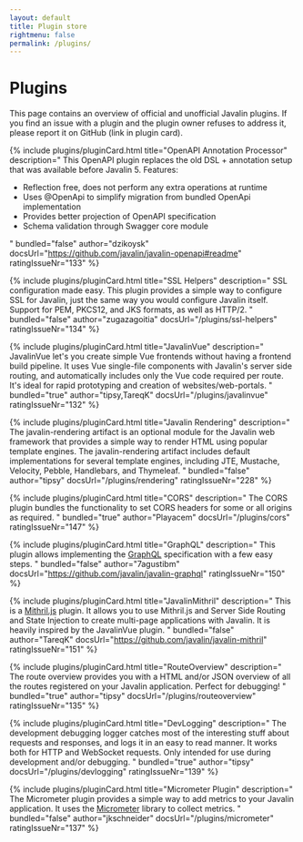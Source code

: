 ```yaml
---
layout: default
title: Plugin store
rightmenu: false
permalink: /plugins/
---
```


<script>{% include plugins/pluginCard.js %}</script>
<style>{% include plugins/pluginCard.css %}</style>

<h1 class="no-margin-top">Plugins</h1>
This page contains an overview of official and unofficial Javalin plugins.
If you find an issue with a plugin and the plugin owner refuses to address it,
please report it on GitHub (link in plugin card).

{% include plugins/pluginCard.html
    title="OpenAPI Annotation Processor"
    description="
        This OpenAPI plugin replaces the old DSL + annotation setup that was
        available before Javalin 5.
        Features:
        <ul>
            <li>Reflection free, does not perform any extra operations at runtime</li>
            <li>Uses @OpenApi to simplify migration from bundled OpenApi implementation</li>
            <li>Provides better projection of OpenAPI specification</li>
            <li>Schema validation through Swagger core module</li>
        </ul>
    "
    bundled="false"
    author="dzikoysk"
    docsUrl="https://github.com/javalin/javalin-openapi#readme"
    ratingIssueNr="133"
%}

{% include plugins/pluginCard.html
    title="SSL Helpers"
    description="
        SSL configuration made easy. This plugin provides a simple way to configure SSL for Javalin, just the same way you would configure Javalin itself. Support for PEM, PKCS12, and JKS formats, as well as HTTP/2.
    "
    bundled="false"
    author="zugazagoitia"
    docsUrl="/plugins/ssl-helpers"
    ratingIssueNr="134"
%}

{% include plugins/pluginCard.html
    title="JavalinVue"
    description="
        JavalinVue let's you create simple Vue frontends without having a frontend build pipeline.
        It uses Vue single-file components with Javalin's server side routing,
        and automatically includes only the Vue code required per route.
        It's ideal for rapid prototyping and creation of websites/web-portals.
    "
    bundled="true"
    author="tipsy,TareqK"
    docsUrl="/plugins/javalinvue"
    ratingIssueNr="132"
%}

{% include plugins/pluginCard.html
    title="Javalin Rendering"
    description="
        The javalin-rendering artifact is an optional module for the Javalin web framework that 
        provides a simple way to render HTML using popular template engines. 
        The javalin-rendering artifact includes default implementations for several template engines, 
        including JTE, Mustache, Velocity, Pebble, Handlebars, and Thymeleaf.
    "
    bundled="false"
    author="tipsy"
    docsUrl="/plugins/rendering"
    ratingIssueNr="228"
%}

{% include plugins/pluginCard.html
    title="CORS"
    description="
        The CORS plugin bundles the functionality to set CORS headers for some or all origins
        as required.
    "
    bundled="true"
    author="Playacem"
    docsUrl="/plugins/cors"
    ratingIssueNr="147"
%}

{% include plugins/pluginCard.html
    title="GraphQL"
    description="
        This plugin allows implementing the
        <a href='https://graphql.org/'>GraphQL</a>
        specification with a few easy steps.
    "
    bundled="false"
    author="7agustibm"
    docsUrl="https://github.com/javalin/javalin-graphql"
    ratingIssueNr="150"
%}

{% include plugins/pluginCard.html
    title="JavalinMithril"
    description="
        This is a <a href='https://mithril.js.org/'>Mithril.js</a> plugin.
        It allows you to use Mithril.js and Server Side Routing and State Injection to create multi-page applications
        with Javalin. It is heavily inspired by the JavalinVue plugin.
    "
    bundled="false"
    author="TareqK"
    docsUrl="https://github.com/javalin/javalin-mithril"
    ratingIssueNr="151"
%}

{% include plugins/pluginCard.html
    title="RouteOverview"
    description="
        The route overview provides you with a HTML and/or JSON overview of all the routes
        registered on your Javalin application. Perfect for debugging!
    "
    bundled="true"
    author="tipsy"
    docsUrl="/plugins/routeoverview"
    ratingIssueNr="135"
%}

{% include plugins/pluginCard.html
    title="DevLogging"
    description="
        The development debugging logger catches most of the interesting stuff about requests
        and responses, and logs it in an easy to read manner. It works both for
        HTTP and WebSocket requests. Only intended for use during development and/or debugging.
    "
    bundled="true"
    author="tipsy"
    docsUrl="/plugins/devlogging"
    ratingIssueNr="139"
%}

{% include plugins/pluginCard.html
    title="Micrometer Plugin"
    description="
        The Micrometer plugin provides a simple way to add metrics to your Javalin application.
        It uses the <a href='https://micrometer.io/'>Micrometer</a> library to collect metrics.
    "
    bundled="false"
    author="jkschneider"
    docsUrl="/plugins/micrometer"
    ratingIssueNr="137"
%}
